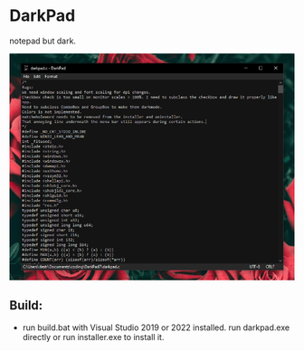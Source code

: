 # DarkPad
notepad but dark.

![screenshot.png](screenshot.png)
## Build:
- run build.bat with Visual Studio 2019 or 2022 installed. run darkpad.exe directly or run installer.exe to install it.